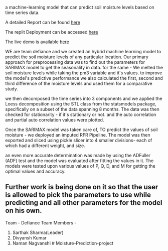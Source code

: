 a machine-learning model that can predict soil moisture levels based on time series data.

A detailed Report can be found <a href = 'https://docs.google.com/document/d/1A7p_0JeeiBUQQXa80Rd8c4A7a6hutTEJWeLkbi-Mq4o/edit?usp=sharing'> here </a>

The replit Deployment can be accessed <a href = "https://soil-moisture-pred-nith-2.sarthaksharma27.repl.co/"> here </a>

The live demo is available <a href = "https://youtu.be/dO_RXfn3ZRI"> here </a>


WE are team defiance and we created an hybrid machine learning model to predict the soil moisture levels of any particular location. Our primary approach for preprocessing data was to find out the parameters for SARIMAX model to get the seasonality in data. for the same - We melted the soil moisture levels while taking the pm3 variable and it's values. to improve the model's predictive performance we also calculated the first, second and third difference of the moisture levels and used them for a comparative study.

we then decomposed the time series into 3 components and we applied the Loess decomposition using the STL class from the statsmodels package, specifically on a subset of the data spanning 8 months. The data was then checked for stationarity - if it's stationary or not. and the auto correlation and partial auto correlation values were plotted. 

Once the SARIMAX model was taken care of, TO predict the values of soil moisture - we deployed an imputed RFR Pipeline. The model was then exported and sliced using pickle slicer into 4 smaller divisions- each of which had a different weight, and size.

an even more accurate determination was made by using the ADFuller (ADF) test and the model was evaluated after fitting the values in it. The models were tested upon various values of P, Q, D, and M for getting the optimal values and accuracy.

## Further work is being done on it so that the user is allowed to pick the parameters to use while predicting and all other parameters for the model on his own. 

Team - Defiance
Team Members - 
1. Sarthak Sharma(Leader)
2. Divyansh Kumar
3. Naman Nagvanshi
#   M o i s t u r e - P r e d i c t i o n - p r o j e c t  
 